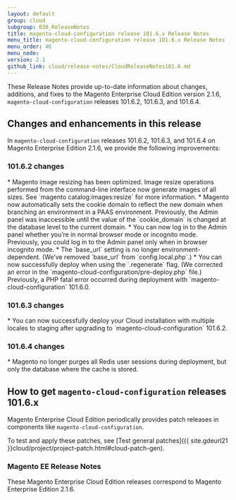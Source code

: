 ```yaml
---
layout: default
group: cloud
subgroup: 030_ReleaseNotes
title: magento-cloud-configuration release 101.6.x Release Notes
menu_title: magento-cloud-configuration release 101.6.x Release Notes
menu_order: 46
menu_node: 
version: 2.1
github_link: cloud/release-notes/CloudReleaseNotes101.6.md
---
```

 
These Release Notes provide up-to-date information about changes, additions, and fixes to the Magento Enterprise Cloud Edition version 2.1.6, `magento-cloud-configuration` releases 101.6.2, 101.6.3, and 101.6.4. 

## Changes and enhancements in this release
In `magento-cloud-configuration` releases 101.6.2, 101.6.3, and 101.6.4 on Magento Enterprise Edition 2.1.6, we provide the following improvements:


### 101.6.2 changes

<!--- MAGECLOUD-762 -->* Magento image resizing has been optimized. Image resize operations performed from the command-line interface now generate images of all sizes. See `magento catalog:images:resize` for more information.


<!--- MAGECLOUD-587 -->* Magento now automatically sets the cookie domain to reflect the new domain when branching an environment in a PAAS environment. Previously, the Admin panel was inaccessible until the value of the `cookie_domain` is changed at the database level to the current domain.

<!--- MAGECLOUD-683 -->* You can now log in to the Admin panel whether you’re in normal browser mode or incognito mode. Previously, you could log in to the Admin panel only when in browser incognito mode. 


<!--- MAGECLOUD-614 -->* The `base_url` setting is no longer environment-dependent. (We’ve removed `base_url` from `config.local.php`.) 


<!--- MAGECLOUD-717 -->* You can now successfully deploy when using the `.regenerate` flag. (We corrected an error in the `magento-cloud-configuration/pre-deploy.php` file.) Previously, a PHP fatal error occurred during deployment with `magento-cloud-configuration` 101.6.0. 



### 101.6.3 changes


<!--- MAGECLOUD-771 -->* You can now successfully deploy your Cloud installation with multiple locales to staging after upgrading to `magento-cloud-configuration` 101.6.2. 


### 101.6.4 changes


<!--- MAGECLOUD-792 -->* Magento no longer purges all Redis user sessions during deployment, but only the database where the cache is stored.



## How to get `magento-cloud-configuration` releases 101.6.x
Magento Enterprise Cloud Edition periodically provides patch releases in components like `magento-cloud-configuration`.

To test and apply these patches, see [Test general patches]({{ site.gdeurl21 }}cloud/project/project-patch.html#cloud-patch-gen).

### Magento EE Release Notes
These Magento Enterprise Cloud Edition releases correspond to Magento Enterprise Edition 2.1.6.

